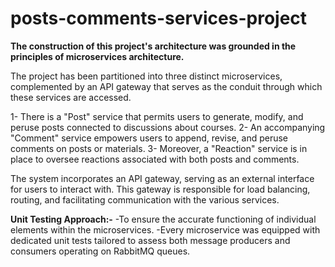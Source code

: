 # posts-comments-services-project
**The construction of this project's architecture was grounded in the principles of microservices architecture.**

The project has been partitioned into three distinct microservices, complemented by an API gateway that serves as the conduit through which these services are accessed.

1- There is a "Post" service that permits users to generate, modify, and peruse posts connected to discussions about courses.
2- An accompanying "Comment" service empowers users to append, revise, and peruse comments on posts or materials.
3- Moreover, a "Reaction" service is in place to oversee reactions associated with both posts and comments.

The system incorporates an API gateway, serving as an external interface for users to interact with. This gateway is responsible for load balancing, routing, and facilitating communication with the various services.

**Unit Testing Approach:-**
-To ensure the accurate functioning of individual elements within the microservices.
-Every microservice was equipped with dedicated unit tests tailored to assess both message producers and consumers operating on RabbitMQ queues.
